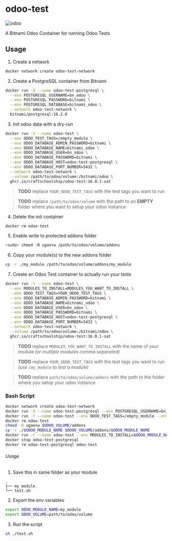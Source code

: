 # odoo-test
![odoo](https://img.shields.io/badge/odoo-_16-844FBA)

A Bitnami Odoo Container for running Odoo Tests

## Usage
1. Create a network
```sh
docker network create odoo-test-network
```
2. Create a PostgreSQL container from Bitnami
```sh
docker run -d --name odoo-test-postgresql \
  --env POSTGRESQL_USERNAME=bn_odoo \
  --env POSTGRESQL_PASSWORD=bitnami \
  --env POSTGRESQL_DATABASE=bitnami_odoo \
  --network odoo-test-network \
  bitnami/postgresql:16.2.0
```
3. Init odoo data with a dry-run
```sh
docker run -t --name odoo-test \
  --env ODOO_TEST_TAGS=/empty_module \
  --env ODOO_DATABASE_ADMIN_PASSWORD=bitnami \
  --env ODOO_DATABASE_NAME=bitnami_odoo \
  --env ODOO_DATABASE_USER=bn_odoo \
  --env ODOO_DATABASE_PASSWORD=bitnami \
  --env ODOO_DATABASE_HOST=odoo-test-postgresql \
  --env ODOO_DATABASE_PORT_NUMBER=5432 \
  --network odoo-test-network \
  --volume /path/to/odoo/volume:/bitnami/odoo \
  ghcr.io/craftschoolship/odoo-test:16.0.1-sat
```

> **TODO** replace `YOUR_ODOO_TEST_TAGS` with the test tags you want to run

> **TODO** replace `/path/to/odoo/volume` with the path to an **EMPTY** folder where you want to setup your odoo instance

4. Delete the init container
```sh
docker rm odoo-test
```

5. Enable write to protected addons folder
```sh
<sudo> chmod -R ugao+w /path/to/odoo/volume/addons
```

6. Copy your module(s) to the new addons folder
```sh
cp -r ./my_module /path/to/odoo/volume/addons/my_module
```

7. Create an Odoo Test container to actually run your tests
```sh
docker run -t --name odoo-test \
  --env MODULES_TO_INSTALL=MODULES_YOU_WANT_TO_INSTALL \
  --env ODOO_TEST_TAGS=YOUR_ODOO_TEST_TAGS \
  --env ODOO_DATABASE_ADMIN_PASSWORD=bitnami \
  --env ODOO_DATABASE_NAME=bitnami_odoo \
  --env ODOO_DATABASE_USER=bn_odoo \
  --env ODOO_DATABASE_PASSWORD=bitnami \
  --env ODOO_DATABASE_HOST=odoo-test-postgresql \
  --env ODOO_DATABASE_PORT_NUMBER=5432 \
  --network odoo-test-network \
  --volume /path/to/odoo/volume:/bitnami/odoo \
  ghcr.io/craftschoolship/odoo-test:16.0.1-sat
```

> **TODO** replace `MODULES_YOU_WANT_TO_INSTALL` with the name of your module *(or multiple modules comma separated)*

> **TODO** replace `YOUR_ODOO_TEST_TAGS` with the test tags you want to run *(use `/my_module` to test a module)*

> **TODO** replace `path/to/odoo/volume/addons` with the path to the folder where you setup your odoo instance

### Bash Script
```sh
docker network create odoo-test-network
docker run -d --name odoo-test-postgresql --env POSTGRESQL_USERNAME=bn_odoo --env POSTGRESQL_PASSWORD=bitnami --env POSTGRESQL_DATABASE=bitnami_odoo --network odoo-test-network bitnami/postgresql:16.2.0
docker run -t --name odoo-test --env ODOO_TEST_TAGS=/empty_module --env ODOO_DATABASE_ADMIN_PASSWORD=bitnami --env ODOO_DATABASE_NAME=bitnami_odoo --env ODOO_DATABASE_USER=bn_odoo --env ODOO_DATABASE_PASSWORD=bitnami --env ODOO_DATABASE_HOST=odoo-test-postgresql --env ODOO_DATABASE_PORT_NUMBER=5432 --network odoo-test-network --volume $ODOO_VOLUME:/bitnami/odoo ghcr.io/craftschoolship/odoo-test:16.0.1-sat
docker rm odoo-test
chmod -R ugao+w $ODOO_VOLUME/addons
cp -r ./$ODOO_MODULE_NAME $ODOO_VOLUME/addons/$ODOO_MODULE_NAME
docker run -t --name odoo-test --env MODULES_TO_INSTALL=$ODOO_MODULE_NAME --env ODOO_TEST_TAGS=/$ODOO_MODULE_NAME --env ODOO_DATABASE_ADMIN_PASSWORD=bitnami --env ODOO_DATABASE_NAME=bitnami_odoo --env ODOO_DATABASE_USER=bn_odoo --env ODOO_DATABASE_PASSWORD=bitnami --env ODOO_DATABASE_HOST=odoo-test-postgresql --env ODOO_DATABASE_PORT_NUMBER=5432 --network odoo-test-network --volume $ODOO_VOLUME:/bitnami/odoo ghcr.io/craftschoolship/odoo-test:16.0.1-sat
docker stop odoo-test-postgresql
docker rm odoo-test-postgresql odoo-test
```
###### Usage
1. Save this in same folder as your module
```
.
├── my_module
└── test.sh
```
2. Export the env variables
```sh
export ODOO_MODULE_NAME=my_module
export ODOO_VOLUME=path/to/odoo/volume
```
3. Run the script
```sh
sh ./test.sh
```
